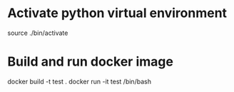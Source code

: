 # Activate python virtual environment
source ./bin/activate

# Build and run docker image
docker build -t test .
docker run -it test /bin/bash